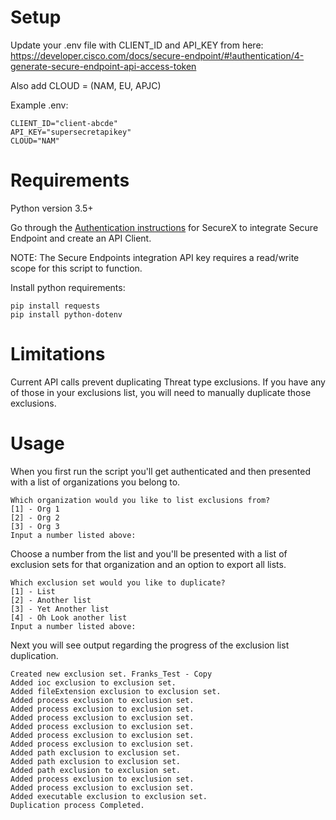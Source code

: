 # Setup

Update your .env file with CLIENT_ID and API_KEY from here:
https://developer.cisco.com/docs/secure-endpoint/#!authentication/4-generate-secure-endpoint-api-access-token

Also add CLOUD = <Cloud> (NAM, EU, APJC)

Example .env:

```
CLIENT_ID="client-abcde"
API_KEY="supersecretapikey"
CLOUD="NAM"
```

# Requirements

Python version 3.5+

Go through the [Authentication instructions](https://developer.cisco.com/docs/secure-endpoint/#!authentication) for SecureX to integrate Secure Endpoint and create an API Client.

NOTE: The Secure Endpoints integration API key requires a read/write scope for this script to function.

Install python requirements:

```
pip install requests
pip install python-dotenv
```

# Limitations

Current API calls prevent duplicating Threat type exclusions. If you have any of those in your exclusions list, you will need to manually duplicate those exclusions.

# Usage

When you first run the script you'll get authenticated and then presented with a list of organizations you belong to.

```
Which organization would you like to list exclusions from?
[1] - Org 1
[2] - Org 2
[3] - Org 3
Input a number listed above:
```

Choose a number from the list and you'll be presented with a list of exclusion sets for that organization and an option to export all lists.

```
Which exclusion set would you like to duplicate?
[1] - List
[2] - Another list
[3] - Yet Another list
[4] - Oh Look another list
Input a number listed above:
```

Next you will see output regarding the progress of the exclusion list duplication.

```
Created new exclusion set. Franks_Test - Copy
Added ioc exclusion to exclusion set.
Added fileExtension exclusion to exclusion set.
Added process exclusion to exclusion set.
Added process exclusion to exclusion set.
Added process exclusion to exclusion set.
Added process exclusion to exclusion set.
Added process exclusion to exclusion set.
Added process exclusion to exclusion set.
Added path exclusion to exclusion set.
Added path exclusion to exclusion set.
Added path exclusion to exclusion set.
Added process exclusion to exclusion set.
Added process exclusion to exclusion set.
Added executable exclusion to exclusion set.
Duplication process Completed.
```
